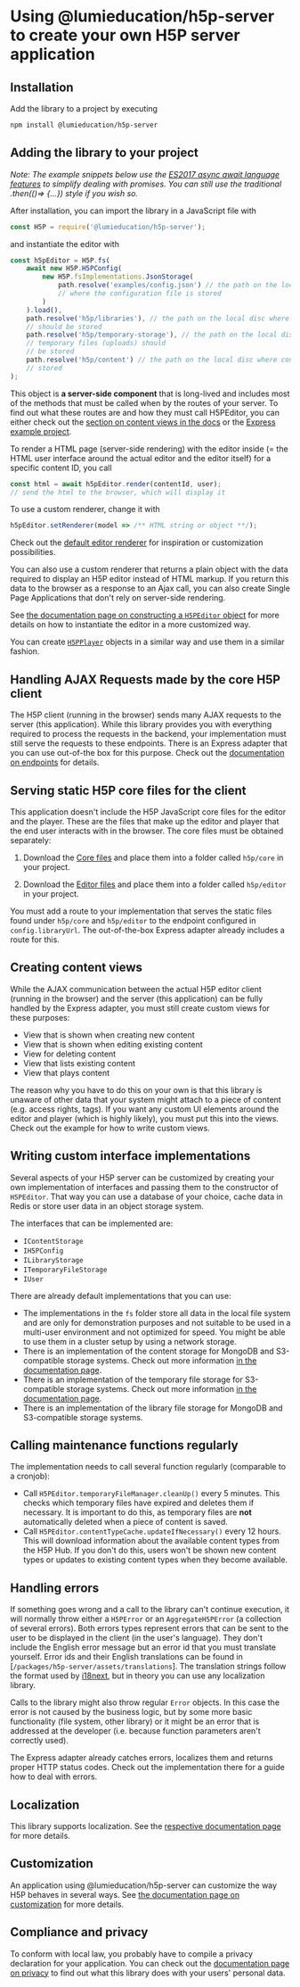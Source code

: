 # Using @lumieducation/h5p-server to create your own H5P server application

## Installation

Add the library to a project by executing

```bash
npm install @lumieducation/h5p-server
```

## Adding the library to your project

_Note: The example snippets below use the_ [_ES2017 async await language
features_](https://javascript.info/async-await) _to simplify dealing with
promises. You can still use the traditional .then(()=&gt; {...}) style if
you wish so._

After installation, you can import the library in a JavaScript file with

```javascript
const H5P = require('@lumieducation/h5p-server');
```

and instantiate the editor with

```javascript
const h5pEditor = H5P.fs(
    await new H5P.H5PConfig(
        new H5P.fsImplementations.JsonStorage(
            path.resolve('examples/config.json') // the path on the local disc
            // where the configuration file is stored
        )
    ).load(),
    path.resolve('h5p/libraries'), // the path on the local disc where libraries
    // should be stored
    path.resolve('h5p/temporary-storage'), // the path on the local disc where
    // temporary files (uploads) should
    // be stored
    path.resolve('h5p/content') // the path on the local disc where content is
    // stored
);
```

This object is **a server-side component** that is long-lived and includes most
of the methods that must be called when by the routes of your server. To find
out what these routes are and how they must call H5PEditor, you can either check
out the [section on content views in the docs](#creating-content-views) or the
[Express example project](/packages/h5p-main/src/expressRoutes.ts).

To render a HTML page (server-side rendering) with the editor inside (= the
HTML user interface around the actual editor and the editor itself) for a
specific content ID, you call

```javascript
const html = await h5pEditor.render(contentId, user);
// send the html to the browser, which will display it
```

To use a custom renderer, change it with

```javascript
h5pEditor.setRenderer(model => /** HTML string or object **/);
```

Check out the [default editor
renderer](/packages/h5p-server/src/renderers/default.ts)
for inspiration or customization possibilities.

You can also use a custom renderer that returns a plain object with the data
required to display an H5P editor instead of HTML markup. If you return this
data to the browser as a response to an Ajax call, you can also create Single
Page Applications that don't rely on server-side rendering.

See [the documentation page on constructing a `H5PEditor` object](/docs/usage/h5p-editor-constructor.md)
for more details on how to instantiate the editor in a more customized way.

You can create
[`H5PPlayer`](/packages/h5p-server/src/H5PPlayer.ts)
objects in a similar way and use them in a similar fashion.

## Handling AJAX Requests made by the core H5P client

The H5P client (running in the browser) sends many AJAX requests to the server
(this application). While this library provides you with everything required
to process the requests in the backend, your implementation must still serve the
requests to these endpoints. There is an Express adapter that you can use
out-of-the box for this purpose. Check out the [documentation on endpoints](/docs/usage/ajax-endpoints.md)
for details.

## Serving static H5P core files for the client

This application doesn't include the H5P JavaScript core files for the editor
and the player. These are the files that make up the editor and player that the
end user interacts with in the browser. The core files must be obtained
separately:

1. Download the [Core
   files](https://github.com/h5p/h5p-php-library/archive/1.24.0.zip) and place
   them into a folder called `h5p/core` in your project.

2. Download the [Editor
   files](https://github.com/h5p/h5p-editor-php-library/archive/1.24.1.zip) and
   place them into a folder called `h5p/editor` in your project.

You must add a route to your implementation that serves the static files found
under `h5p/core` and `h5p/editor` to the endpoint configured in
`config.libraryUrl`. The out-of-the-box Express adapter already includes a route
for this.

## Creating content views

While the AJAX communication between the actual H5P editor client (running in
the browser) and the server (this application) can be fully handled by the
Express adapter, you must still create custom views for these purposes:

* View that is shown when creating new content
* View that is shown when editing existing content
* View for deleting content
* View that lists existing content
* View that plays content

The reason why you have to do this on your own is that this library is unaware
of other data that your system might attach to a piece of content (e.g. access
rights, tags). If you want any custom UI elements around the editor and player
(which is highly likely), you must put this into the views. Check out the
example for how to write custom views.

## Writing custom interface implementations

Several aspects of your H5P server can be customized by creating your own
implementation of interfaces and passing them to the constructor of `H5PEditor`.
That way you can use a database of your choice, cache data in Redis or store
user data in an object storage system.

The interfaces that can be implemented are:

* `IContentStorage`
* `IH5PConfig`
* `ILibraryStorage`
* `ITemporaryFileStorage`
* `IUser`

There are already default implementations that you can use:

* The implementations in the `fs` folder store all data in the local file system and are only for demonstration purposes and not suitable to be used in a multi-user environment and not optimized for speed. You might be able to use them in a cluster setup by using a network storage.
* There is an implementation of the content storage for MongoDB and S3-compatible storage systems. Check out more information [in the documentation page](/docs/packages/h5p-mongos3/mongo-s3-content-storage.md).
* There is an implementation of the temporary file storage for S3-compatible storage systems. Check out more information [in the documentation page](/docs/packages/h5p-mongos3/s3-temporary-file-storage.md).
* There is an implementation of the library file storage for MongoDB and S3-compatible storage systems.

## Calling maintenance functions regularly

The implementation needs to call several function regularly (comparable to a
cronjob):

* Call `H5PEditor.temporaryFileManager.cleanUp()` every 5 minutes. This checks which temporary files have expired and deletes them if necessary. It is important to do this, as temporary files are **not** automatically deleted when a piece of content is saved.
* Call `H5PEditor.contentTypeCache.updateIfNecessary()` every 12 hours. This will download information about the available content types from the H5P Hub. If you don't do this, users won't be shown new content types or updates to existing content types when they become available.

## Handling errors

If something goes wrong and a call to the library can't continue execution, it
will normally throw either a `H5PError` or an `AggregateH5PError` (a collection
of several errors). Both errors types represent errors that can be sent to the
user to be displayed in the client (in the user's language). They don't include
the English error message but an error id that you must translate yourself.
Error ids and their English translations can be found in
[`/packages/h5p-server/assets/translations`]. The translation strings follow the
format used by [i18next](https://i18next.com), but in theory you can use any
localization library.

Calls to the library might also throw regular `Error` objects. In this case the
error is not caused by the business logic, but by some more basic functionality
(file system, other library) or it might be an error that is addressed at the
developer (i.e. because function parameters aren't correctly used).

The Express adapter already catches errors, localizes them and returns proper
HTTP status codes. Check out the implementation there for a guide how to deal
with errors.

## Localization

This library supports localization. See the [respective documentation
page](../advanced/localization.md) for more details.

## Customization

An application using @lumieducation/h5p-server can customize the way H5P behaves
in several ways. See [the documentation page on
customization](../advanced/customization.md) for more details.

## Compliance and privacy

To conform with local law, you probably have to compile a privacy declaration
for your application. You can check out the [documentation page on privacy](/docs/advanced/privacy.md)
to find out what this library does with your users' personal data.


